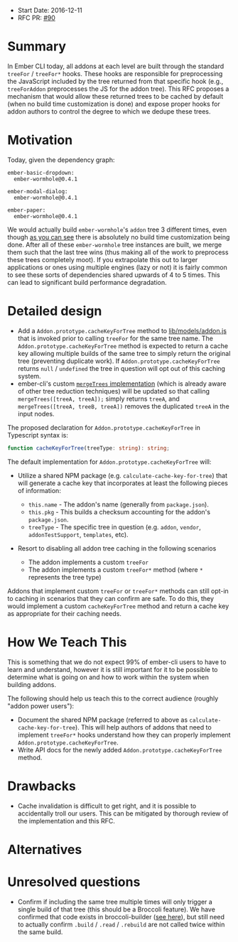- Start Date: 2016-12-11
- RFC PR: [#90](https://github.com/ember-cli/rfcs/pull/90)

# Summary

In Ember CLI today, all addons at each level are built through the standard `treeFor` / `treeFor*` hooks. These hooks are responsible for preprocessing the JavaScript included by the tree returned from that specific hook (e.g., `treeForAddon` preprocesses the JS for the addon tree). This RFC proposes a mechanism that would allow these returned trees to be cached by default (when no build time customization is done) and expose proper hooks for addon authors to control the degree to which we dedupe these trees.

# Motivation

Today, given the dependency graph:

```
ember-basic-dropdown:
  ember-wormhole@0.4.1

ember-modal-dialog:
  ember-wormhole@0.4.1

ember-paper:
  ember-wormhole@0.4.1
```
We would actually build `ember-wormhole`'s `addon` tree 3 different times, even though [as you can see](https://github.com/yapplabs/ember-wormhole/blob/0.4.1/index.js) there is absolutely no build time customization being done. After all of these `ember-wormhole` tree instances are built, we merge them such that the last tree wins (thus making all of the work to preprocess these trees completely moot). If you extrapolate this out to larger applications or ones using multiple engines (lazy or not) it is fairly common to see these sorts of dependencies shared upwards of 4 to 5 times. This can lead to significant build performance degradation.

# Detailed design

- Add a `Addon.prototype.cacheKeyForTree` method to [lib/models/addon.js](https://github.com/ember-cli/ember-cli/commits/master/lib/models/addon.js) that is invoked prior to calling `treeFor` for the same tree name. The `Addon.prototype.cacheKeyForTree` method is expected to return a cache key allowing multiple builds of the same tree to simply return the original tree (preventing duplicate work). If `Addon.prototype.cacheKeyForTree` returns `null` / `undefined` the tree in question will opt out of this caching system.
- ember-cli's custom [`mergeTrees` implementation](https://github.com/ember-cli/ember-cli/blob/4ec7b5951e8a9dd292029faf20d1858abf7bdfa0/lib/broccoli/merge-trees.js) (which is already aware of other tree reduction techniques) will be updated so that calling `mergeTrees([treeA, treeA]);` simply returns `treeA`, and `mergeTrees([treeA, treeB, treeA])` removes the duplicated `treeA` in the input nodes.

The proposed declaration for `Addon.prototype.cacheKeyForTree` in Typescript syntax is:

``` ts
function cacheKeyForTree(treeType: string): string;
```
The default implementation for `Addon.prototype.cacheKeyForTree` will:

- Utilize a shared NPM package (e.g. `calculate-cache-key-for-tree`) that will generate a cache key that incorporates at least the following pieces of information:
    - `this.name` - The addon's name (generally from `package.json`).
    - `this.pkg` - This builds a checksum accounting for the addon's `package.json`.
    - `treeType` - The specific tree in question (e.g. `addon`, `vendor`, `addonTestSupport`, `templates`, etc).

- Resort to disabling all addon tree caching in the following scenarios
    - The addon implements a custom `treeFor`
    - The addon implements a custom `treeFor*` method (where `*` represents the tree type)


Addons that implement custom `treeFor` or `treeFor*` methods can still opt-in to caching in scenarios that they can confirm are safe. To do this, they would implement a custom `cacheKeyForTree` method and return a cache key as appropriate for their caching needs.

# How We Teach This

This is something that we do not expect 99% of ember-cli users to have to learn and understand, however it is still important for it to be possible to determine what is going on and how to work within the system when building addons.

The following should help us teach this to the correct audience (roughly "addon power users"):

- Document the shared NPM package (referred to above as `calculate-cache-key-for-tree`). This will help authors of addons that need to implement `treeFor*` hooks understand how they can properly implement `Addon.prototype.cacheKeyForTree`.
- Write API docs for the newly added `Addon.prototype.cacheKeyForTree` method.

# Drawbacks

- Cache invalidation is difficult to get right, and it is possible to accidentally troll our users. This can be mitigated by thorough review of the implementation and this RFC.

# Alternatives

# Unresolved questions

- Confirm if including the same tree multiple times will only trigger a single build of that tree (this should be a Broccoli feature). We have confirmed that code exists in broccoli-builder ([see here](https://github.com/ember-cli/broccoli-builder/blob/0-18-x/lib/builder.js#L89-L97)), but still need to actually confirm `.build` / `.read` / `.rebuild` are not called twice within the same build.

